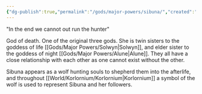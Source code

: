 ```yaml
---
{"dg-publish":true,"permalink":"/gods/major-powers/sibuna/","created":"2025-03-01T00:09:27.810-07:00"}
---
```


"In the end we cannot out run the hunter"

God of death. One of the original three gods. She is twin sisters to the goddess of life [[Gods/Major Powers/Solwyn\|Solwyn]], and elder sister to the goddess of night [[Gods/Major Powers/Alune\|Alune]]. They all have a close relationship with each other as one cannot exist without the other. 

Sibuna appears as a wolf hunting souls to shepherd them into the afterlife, and throughout [[World/Korlornium/Korlornium\|Korlornium]] a symbol of the wolf is used to represent Sibuna and her followers.



